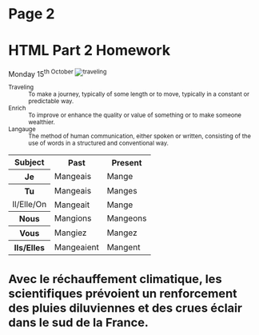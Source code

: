 <h1>Page 2</h1>
<h1>HTML Part 2 Homework</h1>
Monday 15<sup>th October
<img src="https://upload.wikimedia.org/wikipedia/commons/d/df/El_viaxeru_d%27Urculo.JPG" alt="traveling">
 
<dl>
 <dt>Traveling</dt>
 <dd>To make a journey, typically of some length or to move, typically in a constant or predictable way.</dd>


 <dt>Enrich</dt>
 <dd>To improve or enhance the quality or value of something or to make someone wealthier.</dd>
 
  
   <dt>Langauge</dt>
   <dd>The method of human communication, either spoken or written, consisting of the use of words in a structured and conventional way.</dd>
   </dl>
  <table>
 <tr><th>Subject</th><th> Past</th><th> Present</th>
 <tr><th> Je </th> </td><td> Mangeais </td><td> Mange </td></tr> 
  <tr><th> Tu </th> </td><td> Mangeais</td><td> Manges </td></tr> 
 <tr><td> Il/Elle/On </td><td> Mangeait </td><td> Mange </td></tr> 
 <tr><th> Nous </th> </td><td> Mangions </td><td> Mangeons </td></tr> 
 <tr><th> Vous </th> </td><td> Mangiez </td><td> Mangez </td></tr> 
 <tr><th> Ils/Elles </th> </td><td> Mangeaient </td><td> Mangent </td> </tr> 
 
 </table>
  
 <h1>  
<html lang="fr">Avec le réchauffement climatique, les scientifiques prévoient un renforcement des pluies diluviennes et des crues éclair dans le sud de la France.</html>
</h1>
